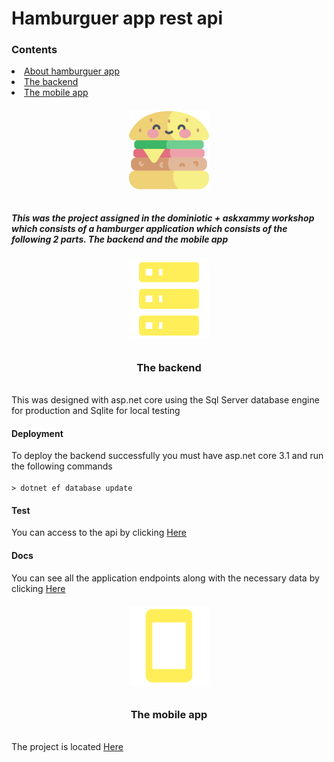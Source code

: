 # Hamburguer app rest api
<h3>Contents</h3>
<li><a href="#about">About hamburguer app</a></li>
<li><a href="#backend">The backend</a></li> 
<li><a href="#mapp">The mobile app</a></li> 
<h6 align="center" id="about"><img height="128" width="128" src="https://raw.githubusercontent.com/Gr3gorywolf/DominioTic-Hamburguers-app/master/docs/img/icon.png"></h6>
<h5>This was the project assigned in the dominiotic + askxammy workshop which consists of a hamburger application which consists of the following 2 parts. The backend and the mobile app </h5>
<h6 align="center" id="backend"><img height="128" width="128" src="https://raw.githubusercontent.com/Gr3gorywolf/DominioTic-Hamburguers-app/master/docs/img/server.png"></h6>
<h3 align="center">The backend</h3> <br>
This was designed with asp.net core using the Sql Server database engine for production and Sqlite for local testing
<br>
<b><h4>Deployment</h4></b>
To deploy the backend successfully you must have asp.net core 3.1 and run the following commands <br>
<code>
> dotnet ef database update
</code>
<b><h4>Test</h4></b>
You can access to the api by clicking <a href="http://hamburguersapp.azurewebsites.net/">Here</a>
<b><h4>Docs</h4></b>
You can see all the application endpoints along with the necessary data by clicking <a href="https://documenter.getpostman.com/view/7032658/T17DgUfq">Here</a>

<h6 align="center" id="mapp"><img height="128" width="128" src="https://raw.githubusercontent.com/Gr3gorywolf/DominioTic-Hamburguers-app/master/docs/img/cellphone.png"></h6>
<h3 align="center">The mobile app</h3> <br>
The project is located <a href="https://github.com/Gr3gorywolf/DominioTic-Hamburguers-app">Here</a>



